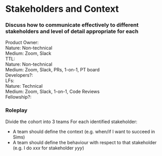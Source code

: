 # Stakeholders and Context

### Discuss how to communicate effectively  to different stakeholders and level of detail appropriate for each

Product Owner:  
    Nature: Non-technical  
    Medium: Zoom, Slack  
TTL:  
    Nature: Non-technical  
    Medium: Zoom, Slack, PRs, 1-on-1, PT board  
Developers?:  
LFs:  
    Nature: Technical  
    Medium: Zoom, Slack, 1-on-1, Code Reviews  
Fellowship?:  

### Roleplay

Divide the cohort into 3 teams
For each identified stakeholder:
* A team should define the context (e.g. when/if I want to succeed in Sims)
* A team should define the behaviour with respect to that stakeholder (e.g. I do *xxx* for stakeholder *yyy*)
